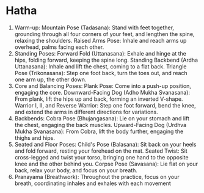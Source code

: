 # Hatha

1. Warm-up:
Mountain Pose (Tadasana): Stand with feet together, grounding through all four corners of your feet, and lengthen the spine, relaxing the shoulders.
Raised Arms Pose: Inhale and reach arms up overhead, palms facing each other.
2. Standing Poses:
Forward Fold (Uttanasana): Exhale and hinge at the hips, folding forward, keeping the spine long.
Standing Backbend (Ardha Uttanasana): Inhale and lift the chest, coming to a flat back.
Triangle Pose (Trikonasana): Step one foot back, turn the toes out, and reach one arm up, the other down.
3. Core and Balancing Poses:
Plank Pose: Come into a push-up position, engaging the core.
Downward-Facing Dog (Adho Mukha Svanasana): From plank, lift the hips up and back, forming an inverted V-shape.
Warrior I, II, and Reverse Warrior: Step one foot forward, bend the knee, and extend the arms in different directions for variations.
4. Backbends:
Cobra Pose (Bhujangasana): Lie on your stomach and lift the chest, engaging the back muscles.
Upward-Facing Dog (Urdhva Mukha Svanasana): From Cobra, lift the body further, engaging the thighs and hips.
5. Seated and Floor Poses:
Child's Pose (Balasana): Sit back on your heels and fold forward, resting your forehead on the mat.
Seated Twist: Sit cross-legged and twist your torso, bringing one hand to the opposite knee and the other behind you.
Corpse Pose (Savasana): Lie flat on your back, relax your body, and focus on your breath.
6. Pranayama (Breathwork):
Throughout the practice, focus on your breath, coordinating inhales and exhales with each movement
